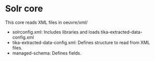 # Solr core 
This core reads XML files in oeuvre/xml/ 

- solrconfig.xml: Includes libraries and loads tika-extracted-data-config.xml
- tika-extracted-data-config.xml: Defines structure to read from XML files.
- managed-schema: Defines fields.
